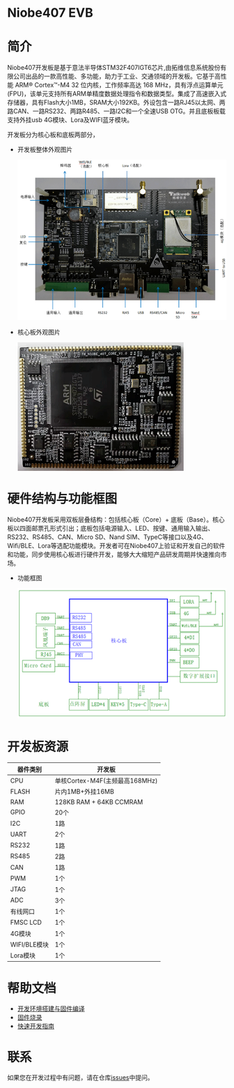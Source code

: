 # Niobe407 EVB
# 简介
Niobe407开发板是基于意法半导体STM32F407IGT6芯片,由拓维信息系统股份有限公司出品的一款高性能、多功能，助力于工业、交通领域的开发板。它基于高性能 ARM® Cortex™-M4 32 位内核，工作频率高达 168 MHz，具有浮点运算单元 (FPU)，该单元支持所有ARM单精度数据处理指令和数据类型。集成了高速嵌入式存储器，具有Flash大小1MB，SRAM大小192KB。外设包含一路RJ45以太网、两路CAN、一路RS232、两路R485、一路I2C和一个全速USB OTG。并且底板板载支持外挂usb 4G模块、Lora及WIFI蓝牙模块。

开发板分为核心板和底板两部分，

- 开发板整体外观图片

   ![开发板正面](docs/figures/1-1.png)

- 核心板外观图片

   ![核心板正面](docs/figures/1-2.png)

# 硬件结构与功能框图
Niobe407开发板采用双板层叠结构：包括核心板（Core）+ 底板（Base）。核心板以四面邮票孔形式引出；底板包括电源输入、LED、按键、通用输入输出、RS232、RS485、CAN、Micro SD、Nand SIM、TypeC等接口以及4G、Wifi/BLE、Lora等选配功能模块。开发者可在Niobe407上验证和开发自己的软件和功能，同步使用核心板进行硬件开发，能够大大缩短产品研发周期并快速推向市场。

- 功能框图

   ![核心板正面](docs/figures/1-3.png)

# 开发板资源
| 器件类别 | 开发板 |
| ----  | ---- | 
| CPU | 单核Cortex-M4F(主频最高168MHz) |
| FLASH | 片内1MB+外挂16MB |
| RAM | 128KB RAM + 64KB CCMRAM|
| GPIO | 20个 |
| I2C | 1路 |
| UART | 2个 |
| RS232 | 1路 |
| RS485 | 2路 |
| CAN | 1路 |
| PWM | 1个 |
| JTAG | 1个 |
| ADC | 3个 |
| 有线网口 | 1个 |
| FMSC LCD  | 1个 |
| 4G模块 | 1个 |
| WIFI/BLE模块 | 1个 |
| Lora模块 | 1个 |

# 帮助文档
- [开发环境搭建与固件编译](docs/software/开发环境搭建与固件编译.md)
- [固件烧录](docs/software/固件烧录.md)
- [快速开发指南](docs/software/快速开发指南.md)

# 联系
如果您在开发过程中有问题，请在仓库[issues](https://gitee.com/openharmony-sig/device_board_talkweb/issues)中提问。